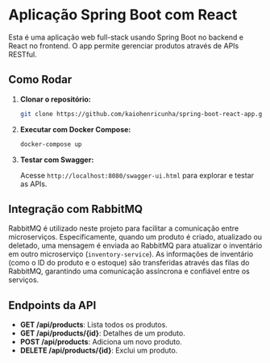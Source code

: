 
# Aplicação Spring Boot com React

Esta é uma aplicação web full-stack usando Spring Boot no backend e React no frontend. O app permite gerenciar produtos através de APIs RESTful.

## Como Rodar

1. **Clonar o repositório:**

    ```bash
    git clone https://github.com/kaiohenricunha/spring-boot-react-app.git
    ```

2. **Executar com Docker Compose:**

    ```bash
    docker-compose up
    ```

3. **Testar com Swagger:**

    Acesse `http://localhost:8080/swagger-ui.html` para explorar e testar as APIs.

## Integração com RabbitMQ

RabbitMQ é utilizado neste projeto para facilitar a comunicação entre microserviços. Especificamente, quando um produto é criado, atualizado ou deletado, uma mensagem é enviada ao RabbitMQ para atualizar o inventário em outro microserviço (`inventory-service`). As informações de inventário (como o ID do produto e o estoque) são transferidas através das filas do RabbitMQ, garantindo uma comunicação assíncrona e confiável entre os serviços.

## Endpoints da API

- **GET /api/products**: Lista todos os produtos.
- **GET /api/products/{id}**: Detalhes de um produto.
- **POST /api/products**: Adiciona um novo produto.
- **DELETE /api/products/{id}**: Exclui um produto.
